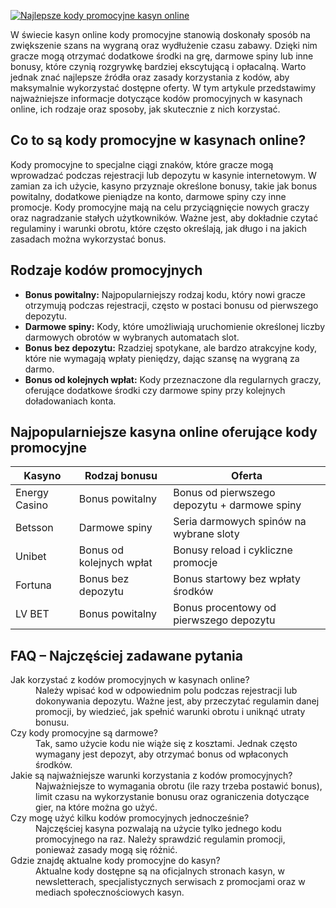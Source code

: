 [![Najlepsze kody promocyjne kasyn online](https://123-caf.pages.dev/gitsignup.png)](https://vrmoo.ru/Bt82HjjY)

<p>W świecie kasyn online kody promocyjne stanowią doskonały sposób na zwiększenie szans na wygraną oraz wydłużenie czasu zabawy. Dzięki nim gracze mogą otrzymać dodatkowe środki na grę, darmowe spiny lub inne bonusy, które czynią rozgrywkę bardziej ekscytującą i opłacalną. Warto jednak znać najlepsze źródła oraz zasady korzystania z kodów, aby maksymalnie wykorzystać dostępne oferty. W tym artykule przedstawimy najważniejsze informacje dotyczące kodów promocyjnych w kasynach online, ich rodzaje oraz sposoby, jak skutecznie z nich korzystać.</p>  <h2>Co to są kody promocyjne w kasynach online?</h2> <p>Kody promocyjne to specjalne ciągi znaków, które gracze mogą wprowadzać podczas rejestracji lub depozytu w kasynie internetowym. W zamian za ich użycie, kasyno przyznaje określone bonusy, takie jak bonus powitalny, dodatkowe pieniądze na konto, darmowe spiny czy inne promocje. Kody promocyjne mają na celu przyciągnięcie nowych graczy oraz nagradzanie stałych użytkowników. Ważne jest, aby dokładnie czytać regulaminy i warunki obrotu, które często określają, jak długo i na jakich zasadach można wykorzystać bonus.</p>  <h2>Rodzaje kodów promocyjnych</h2> <ul>   <li><strong>Bonus powitalny:</strong> Najpopularniejszy rodzaj kodu, który nowi gracze otrzymują podczas rejestracji, często w postaci bonusu od pierwszego depozytu.</li>   <li><strong>Darmowe spiny:</strong> Kody, które umożliwiają uruchomienie określonej liczby darmowych obrotów w wybranych automatach slot.</li>   <li><strong>Bonus bez depozytu:</strong> Rzadziej spotykane, ale bardzo atrakcyjne kody, które nie wymagają wpłaty pieniędzy, dając szansę na wygraną za darmo.</li>   <li><strong>Bonus od kolejnych wpłat:</strong> Kody przeznaczone dla regularnych graczy, oferujące dodatkowe środki czy darmowe spiny przy kolejnych doładowaniach konta.</li> </ul>  <h2>Najpopularniejsze kasyna online oferujące kody promocyjne</h2> <table>   <thead>     <tr>       <th>Kasyno</th>       <th>Rodzaj bonusu</th>       <th>Oferta</th>     </tr>   </thead>   <tbody>     <tr>       <td>Energy Casino</td>       <td>Bonus powitalny</td>       <td>Bonus od pierwszego depozytu + darmowe spiny</td>     </tr>     <tr>       <td>Betsson</td>       <td>Darmowe spiny</td>       <td>Seria darmowych spinów na wybrane sloty</td>     </tr>     <tr>       <td>Unibet</td>       <td>Bonus od kolejnych wpłat</td>       <td>Bonusy reload i cykliczne promocje</td>     </tr>     <tr>       <td>Fortuna</td>       <td>Bonus bez depozytu</td>       <td>Bonus startowy bez wpłaty środków</td>     </tr>     <tr>       <td>LV BET</td>       <td>Bonus powitalny</td>       <td>Bonus procentowy od pierwszego depozytu</td>     </tr>   </tbody> </table>  <h2>FAQ – Najczęściej zadawane pytania</h2> <dl>   <dt>Jak korzystać z kodów promocyjnych w kasynach online?</dt>   <dd>Należy wpisać kod w odpowiednim polu podczas rejestracji lub dokonywania depozytu. Ważne jest, aby przeczytać regulamin danej promocji, by wiedzieć, jak spełnić warunki obrotu i uniknąć utraty bonusu.</dd>    <dt>Czy kody promocyjne są darmowe?</dt>   <dd>Tak, samo użycie kodu nie wiąże się z kosztami. Jednak często wymagany jest depozyt, aby otrzymać bonus od wpłaconych środków.</dd>    <dt>Jakie są najważniejsze warunki korzystania z kodów promocyjnych?</dt>   <dd>Najważniejsze to wymagania obrotu (ile razy trzeba postawić bonus), limit czasu na wykorzystanie bonusu oraz ograniczenia dotyczące gier, na które można go użyć.</dd>    <dt>Czy mogę użyć kilku kodów promocyjnych jednocześnie?</dt>   <dd>Najczęściej kasyna pozwalają na użycie tylko jednego kodu promocyjnego na raz. Należy sprawdzić regulamin promocji, ponieważ zasady mogą się różnić.</dd>    <dt>Gdzie znajdę aktualne kody promocyjne do kasyn?</dt>   <dd>Aktualne kody dostępne są na oficjalnych stronach kasyn, w newsletterach, specjalistycznych serwisach z promocjami oraz w mediach społecznościowych kasyn.</dd> </dl>